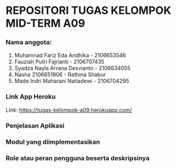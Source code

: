 # REPOSITORI TUGAS KELOMPOK MID-TERM A09

### Nama anggota:

1. Muhamnad Fariz Eda Andhika - 2106653546
2. Fauziah Putri Fajrianti - 2106707435
3. Syadza Nayla Arrana Desvianto - 2106634055
4. Nasha 2106651906 - Rathina Shabur
5. Made Indri Maharani Natiadewi - 2106704295 

### Link App Heroku
LInk: https://tugas-kelompok-a09.herokuapp.com/

### Penjelasan Aplikasi

### Modul yang diimplementasikan

### Role atau peran pengguna beserta deskripsinya 
